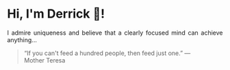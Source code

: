 # Hi, I'm Derrick 👋!
<p align="justify">I admire uniqueness and believe that a clearly focused mind can achieve anything...</p> 
<!-- #quote-start -->
<blockquote>&ldquo;If you can't feed a hundred people, then feed just one.&rdquo; &mdash; <footer>Mother Teresa</footer></blockquote>
<!-- #quote-end -->

